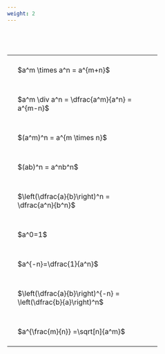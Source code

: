 ```yaml
---
weight: 2
---
```


#  
<br>
<style type="text/css">
#T_3b9bc th.col_heading {
  text-align: left;
  font-size: 1em;
}
#T_3b9bc td {
  text-align: left;
  font-size: 1em;
  padding: 1.5em;
}
#T_3b9bc_row0_col0, #T_3b9bc_row1_col0, #T_3b9bc_row2_col0, #T_3b9bc_row3_col0, #T_3b9bc_row4_col0, #T_3b9bc_row5_col0, #T_3b9bc_row6_col0, #T_3b9bc_row7_col0, #T_3b9bc_row8_col0 {
  width: 300px;
  white-space: pre-wrap;
}
</style>
<table id="T_3b9bc">
  <thead>
  </thead>
  <tbody>
    <tr>
      <td id="T_3b9bc_row0_col0" class="data row0 col0" >$a^m \times a^n = a^{m+n}$</td>
    </tr>
    <tr>
      <td id="T_3b9bc_row1_col0" class="data row1 col0" >$a^m \div a^n = \dfrac{a^m}{a^n} = a^{m-n}$</td>
    </tr>
    <tr>
      <td id="T_3b9bc_row2_col0" class="data row2 col0" >$(a^m)^n = a^{m \times n}$</td>
    </tr>
    <tr>
      <td id="T_3b9bc_row3_col0" class="data row3 col0" >$(ab)^n = a^nb^n$</td>
    </tr>
    <tr>
      <td id="T_3b9bc_row4_col0" class="data row4 col0" >$\left(\dfrac{a}{b}\right)^n = \dfrac{a^n}{b^n}$</td>
    </tr>
    <tr>
      <td id="T_3b9bc_row5_col0" class="data row5 col0" >$a^0=1$</td>
    </tr>
    <tr>
      <td id="T_3b9bc_row6_col0" class="data row6 col0" >$a^{-n}=\dfrac{1}{a^n}$</td>
    </tr>
    <tr>
      <td id="T_3b9bc_row7_col0" class="data row7 col0" >$\left(\dfrac{a}{b}\right)^{-n} = \left(\dfrac{b}{a}\right)^n$</td>
    </tr>
    <tr>
      <td id="T_3b9bc_row8_col0" class="data row8 col0" >$a^{\frac{m}{n}} =\sqrt[n]{a^m}$</td>
    </tr>
  </tbody>
</table>
